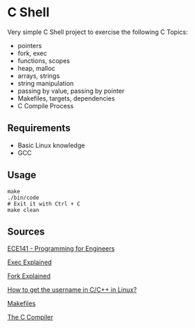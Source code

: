 # C Shell

Very simple C Shell project to exercise the following C Topics:

- pointers
- fork, exec
- functions, scopes
- heap, malloc
- arrays, strings
- string manipulation
- passing by value, passing by pointer
- Makefiles, targets, dependencies
- C Compile Process

## Requirements

- Basic Linux knowledge
- GCC

## Usage

~~~~
make
./bin/code
# Exit it with Ctrl + C 
make clean
~~~~

## Sources

[ECE141 - Programming for Engineers](https://www.youtube.com/playlist?list=PL-ftFcielQtFNIa_X4kzvV_qlgujHqAek)

[Exec Explained](https://www.youtube.com/watch?v=DdpQQOgwyy4)

[Fork Explained](https://www.youtube.com/watch?v=hKA3wJtyDo4)

[How to get the username in C/C++ in Linux?](https://stackoverflow.com/a/8953445)

[Makefiles](https://www.youtube.com/watch?v=W-QgOChAnAQ)

[The C Compiler](https://www.youtube.com/watch?v=9a-d_scGeDI)